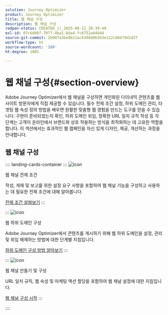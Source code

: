 ```yaml
---
solution: Journey Optimizer
product: Journey Optimizer
title: 웹 채널 구성
description: 웹 채널 구성
redpen-status: CREATED_||_2025-08-11_20-39-49
exl-id: 07c6d86f-7077-4ba1-8da4-fc6752a4484d
source-git-commit: 2b907a3be8b11ac6308d0b563e122c88478d1d37
workflow-type: ht
source-wordcount: '189'
ht-degree: 100%

---
```


# 웹 채널 구성{#section-overview}

Adobe Journey Optimizer에서 웹 채널을 구성하면 개인화된 다이내믹 콘텐츠를 웹 사이트 방문자에게 직접 제공할 수 있습니다. 필수 전제 조건 설정, 하위 도메인 관리, 타겟팅 웹 속성 정의 방법을 배우면 원활한 맞춤형 웹 경험을 만드는 도구를 얻을 수 있습니다. 구현이 준비되었는지 확인, 하위 도메인 위임, 정확한 URL 일치 규칙 작성 등 각 단계는 고객이 온라인에서 브랜드와 상호 작용하는 방식을 최적화하는 데 고유한 역할을 합니다. 이 섹션에서는 효과적인 웹 캠페인을 자신 있게 디자인, 제공, 개선하는 과정을 안내합니다.

## 웹 채널 구성

:::: landing-cards-container
:::
![icon](https://cdn.experienceleague.adobe.com/icons/book.svg?lang=ko)

웹 채널 전제 조건

작성, 게재 및 보고를 위한 설정 요구 사항을 포함하여 웹 채널 기능을 구성하고 사용하는 데 필요한 전제 조건에 대해 알아봅니다.

[전제 조건 살펴보기](../using/web/web-prerequisites.md)
:::

:::
![icon](https://cdn.experienceleague.adobe.com/icons/gear.svg?lang=ko)

웹 하위 도메인 구성

Adobe Journey Optimizer에서 콘텐츠를 게시하기 위해 웹 하위 도메인을 설정, 관리 및 위임 해제하는 방법에 대한 단계별 지침입니다.

[하위 도메인 구성 방법 알아보기](../using/web/web-delegated-subdomains.md)
:::

:::
![icon](https://cdn.experienceleague.adobe.com/icons/circle-play.svg?lang=ko)

웹 채널 만들기 및 구성

URL 일치 규칙, 웹 속성 및 마케팅 액션 할당을 포함하여 웹 채널 설정에 대한 지침입니다.

[웹 채널 구성 시작](../using/web/web-configuration.md)
:::

::::
